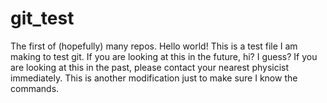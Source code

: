 # git_test
The first of (hopefully) many repos.
Hello world!
This is a test file I am making to test git.
If you are looking at this in the future, hi? I guess?
If you are looking at this in the past, please contact your nearest physicist immediately.
This is another modification just to make sure I know the commands.
